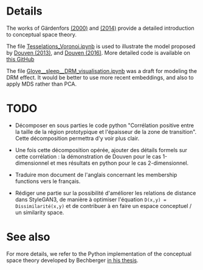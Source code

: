 # Details

The works of Gärdenfors [(2000)](https://doi.org/10.7551/mitpress/2076.001.0001) and [(2014)](https://doi.org/10.7551/mitpress/9629.001.0001) provide a detailed introduction to conceptual space theory.

The file [Tesselations_Voronoi.ipynb](https://github.com/ZygoOoade/conceptual_spaces/blob/main/Tesselations_Voronoi.ipynb) is used to illustrate the model proposed by [Douven (2013)](https://link.springer.com/article/10.1007/s10992-011-9216-0), and [Douven (2016)](https://doi.org/10.1016/j.cognition.2016.03.007). More detailed code is available on [this GitHub](https://github.com/IgorDouven/LearningConcepts/blob/main/learning_concepts.jl)

The file [Glove__sleep__DRM_visualisation.ipynb](https://github.com/ZygoOoade/conceptual_spaces/blob/main/Glove__sleep__DRM_visualisation.ipynb) was a draft for modeling the DRM effect. It would be better to use more recent embeddings, and also to apply MDS rather than PCA.

# TODO

- Décomposer en sous parties le code python "Corrélation positive entre la taille de la région prototypique et l'épaisseur de la zone de transition". Cette décomposition permettra d'y voir plus clair.
- Une fois cette décomposition opérée, ajouter des détails formels sur cette corrélation : la démonstration de Douven pour le cas 1-dimensionnel et mes résultats en python pour le cas 2-dimensionnel.
- Traduire mon document de l'anglais concernant les membership functions vers le français.


- Rédiger une partie sur la possibilité d'améliorer les relations de distance dans StyleGAN3, de manière à optimiser l'équation `D(x,y) = Dissimilarité(x,y)` et de contribuer à en faire un espace conceptuel / un similarity space.

# See also
For more details, we refer to the Python implementation of the conceptual space theory developed by Bechberger [in his thesis](https://osnadocs.ub.uni-osnabrueck.de/handle/ds-2023120110100).
